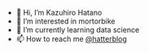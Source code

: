- 👋 Hi, I’m Kazuhiro Hatano
- 👀 I’m interested in mortorbike
- 🌱 I’m currently learning data science
- 📫 How to reach me [@hatterblog](https://twitter.com/hatterblog)

<!---
git-hatano/git-hatano is a ✨ special ✨ repository because its `README.md` (this file) appears on your GitHub profile.
You can click the Preview link to take a look at your changes.
--->
